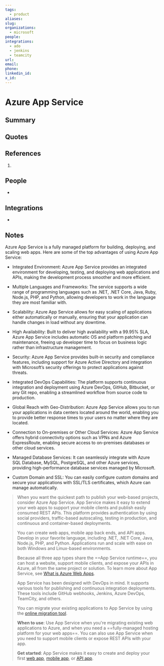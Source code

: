 ```yaml
---
tags:
  - product
aliases: 
slug: 
organizations:
  - microsoft
people: 
integrations:
  - ado
  - jenkins
  - teamcity
url: 
email: 
phone: 
linkedin_id: 
x_id:
---
```

#  Azure App Service
## Summary


## Quotes


## References

1. 

## People

- 

## Integrations

- 

## Notes

Azure App Service is a fully managed platform for building, deploying, and scaling web apps. Here are some of the top advantages of using Azure App Service:​

- Integrated Environment: Azure App Service provides an integrated environment for developing, testing, and deploying web applications and APIs, making the development process smoother and more efficient.​
    
- Multiple Languages and Frameworks: The service supports a wide range of programming languages such as .NET, .NET Core, Java, Ruby, Node.js, PHP, and Python, allowing developers to work in the language they are most familiar with.​
    
- Scalability: Azure App Service allows for easy scaling of applications either automatically or manually, ensuring that your application can handle changes in load without any downtime.​
    
- High Availability: Built to deliver high availability with a 99.95% SLA, Azure App Service includes automatic OS and platform patching and maintenance, freeing up developer time to focus on business logic rather than infrastructure management.​
    
- Security: Azure App Service provides built-in security and compliance features, including support for Azure Active Directory and integration with Microsoft’s security offerings to protect applications against threats.​
    
- Integrated DevOps Capabilities: The platform supports continuous integration and deployment using Azure DevOps, GitHub, Bitbucket, or any Git repo, enabling a streamlined workflow from source code to production.​
    
- Global Reach with Geo-Distribution: Azure App Service allows you to run your applications in data centers located around the world, enabling you to provide better response times to your users no matter where they are located.​
    
- Connection to On-premises or Other Cloud Services: Azure App Service offers hybrid connectivity options such as VPNs and Azure ExpressRoute, enabling secure access to on-premises databases or other cloud services.​
    
- Managed Database Services: It can seamlessly integrate with Azure SQL Database, MySQL, PostgreSQL, and other Azure services, providing high-performance database services managed by Microsoft.​
    
- Custom Domain and SSL: You can easily configure custom domains and secure your applications with SSL/TLS certificates, which Azure can manage automatically.​
    

> When you want the quickest path to publish your web-based projects, consider Azure App Service. App Service makes it easy to extend your web apps to support your mobile clients and publish easily consumed REST APIs. This platform provides authentication by using social providers, traffic-based autoscaling, testing in production, and continuous and container-based deployments.
> 
> You can create web apps, mobile app back ends, and API apps. Develop in your favorite language, including .NET, .NET Core, Java, Node.js, PHP, and Python. Applications run and scale with ease on both Windows and Linux-based environments.
> 
> Because all three app types share the ==App Service runtime==, you can host a website, support mobile clients, and expose your APIs in Azure, all from the same project or solution. To learn more about App Service, see [What is Azure Web Apps](https://learn.microsoft.com/en-us/azure/app-service/overview).
> 
> App Service has been designed with DevOps in mind. It supports various tools for publishing and continuous integration deployments. These tools include GitHub webhooks, Jenkins, Azure DevOps, TeamCity, and others.
> 
> You can migrate your existing applications to App Service by using the [online migration tool](https://appmigration.microsoft.com/).
> 
> **When to use**: Use App Service when you're migrating existing web applications to Azure, and when you need a ==fully-managed hosting platform for your web apps==. You can also use App Service when you need to support mobile clients or expose REST APIs with your app.
> 
> **Get started**: App Service makes it easy to create and deploy your first [web app](https://learn.microsoft.com/en-us/azure/app-service/quickstart-dotnetcore), [mobile app](https://learn.microsoft.com/en-us/previous-versions/azure/app-service-mobile/app-service-mobile-ios-get-started), or [API app](https://learn.microsoft.com/en-us/azure/app-service/app-service-web-tutorial-rest-api).